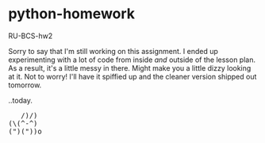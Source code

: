 # python-homework
RU-BCS-hw2

Sorry to say that I'm still working on this assignment.
I ended up experimenting with a lot of code from inside *and* outside of the lesson plan.
As a result, it's a little messy in there. Might make you a little dizzy looking at it.
Not to worry! I'll have it spiffied up and the cleaner version shipped out tomorrow.

..today.

<pre>
   /)/)
(\(^-^)
(")("))o
</pre>
